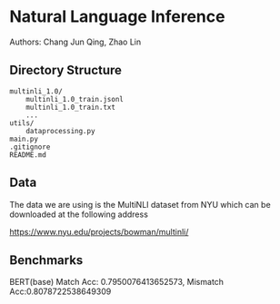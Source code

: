 # Natural Language Inference
Authors: Chang Jun Qing, Zhao Lin

## Directory Structure
```
multinli_1.0/
    multinli_1.0_train.jsonl
    multinli_1.0_train.txt
    ...
utils/
    dataprocessing.py
main.py
.gitignore
README.md
```

## Data
The data we are using is the MultiNLI dataset from NYU which can be downloaded at the following address

https://www.nyu.edu/projects/bowman/multinli/

## Benchmarks
BERT(base) Match Acc: 0.7950076413652573, Mismatch Acc:0.8078722538649309